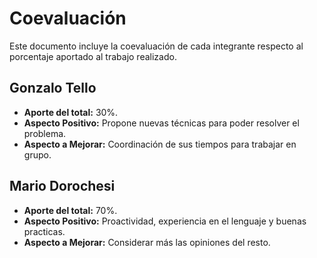 # Coevaluación

Este documento incluye la coevaluación de cada integrante respecto al porcentaje aportado al trabajo realizado.

## Gonzalo Tello
- **Aporte del total:** 30%.
- **Aspecto Positivo:** Propone nuevas técnicas para poder resolver el problema.
- **Aspecto a Mejorar:** Coordinación de sus tiempos para trabajar en grupo.

## Mario Dorochesi
- **Aporte del total:** 70%.
- **Aspecto Positivo:** Proactividad, experiencia en el lenguaje y buenas practicas.
- **Aspecto a Mejorar:** Considerar más las opiniones del resto.